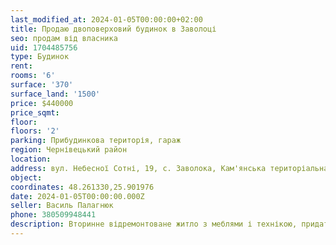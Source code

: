 ```yaml
---
last_modified_at: 2024-01-05T00:00:00+02:00
title: Продаю двоповерховий будинок в Заволоці
seo: продам від власника
uid: 1704485756
type: Будинок
rent:
rooms: '6'
surface: '370'
surface_land: '1500'
price: $440000
price_sqmt:
floor:
floors: '2'
parking: Прибудинкова територія, гараж
region: Чернівецький район
location:
address: вул. Небесної Сотні, 19, с. Заволока, Кам'янська територіальна громада
object:
coordinates: 48.261330,25.901976
date: 2024-01-05T00:00:00.000Z
seller: Василь Палагнюк
phone: 380509948441
description: Вторинне відремонтоване житло з меблями і технікою, придатне та готове для проживання
---
```

